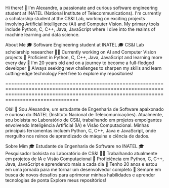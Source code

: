 Hi there! 👋
I'm Alexandre, a passionate and curious software engineering student at INATEL (National Institute of Telecommunications). I'm currently a scholarship student at the CS&I Lab, working on exciting projects involving Artificial Intelligence (AI) and Computer Vision. My primary tools include Python, C, C++, Java, JavaScript where I dive into the realms of machine learning and data science.

About Me
🎓 Software Engineering student at INATEL
🎓 CS&I Lab scholarship researcher
👨‍💻 Currently working on AI and Computer Vision projects
🔧 Proficient in Python, C, C++, Java, JavaScript  and learning more every day
🌱 I'm 20 years old and on a journey to become a full-fledged developer
🚀 Always seeking new challenges to sharpen my skills and learn cutting-edge technology
Feel free to explore my repositories!

===========================================================================================================================================================================================

Olá! 👋 Sou Alexandre, um estudante de Engenharia de Software apaixonado e curioso do INATEL (Instituto Nacional de Telecomunicações). Atualmente, sou bolsista no Laboratório de CS&I, trabalhando em projetos empolgantes envolvendo Inteligência Artificial (IA) e Visão Computacional. Minhas principais ferramentas incluem Python, C, C++, Java e JavaScript, onde mergulho nos reinos de aprendizado de máquina e ciência de dados.

Sobre Mim 🎓 Estudante de Engenharia de Software no INATEL 🎓 Pesquisador bolsista no Laboratório de CS&I 👨‍💻 Trabalhando atualmente em projetos de IA e Visão Computacional 🔧 Proficiência em Python, C, C++, Java, JavaScript e aprendendo mais a cada dia 🌱 Tenho 20 anos e estou em uma jornada para me tornar um desenvolvedor completo 🚀 Sempre em busca de novos desafios para aprimorar minhas habilidades e aprender tecnologias de ponta Explore meus repositórios!
